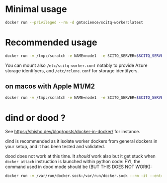 # Minimal usage

```bash
docker run --privileged --rm -d gmtscience/scitq-worker:latest
```

# Recommended usage

```bash
docker run -v /tmp:/scratch -e NAME=node1  -e SCITQ_SERVER=$SCITQ_SERVER --privileged -d gmtscience/scitq-worker:latest
```

You can mount also `/etc/scitq-worker.conf` notably to provide Azure storage identifyers, and `/etc/rclone.conf` for storage identifyers.

## on macos with Apple M1/M2

```bash
docker run -v /tmp:/scratch -e NAME=node1  -e SCITQ_SERVER=$SCITQ_SERVER --privileged -d gmtscience/scitq-worker:arm-latest
```

# dind or dood ?

See https://shisho.dev/blog/posts/docker-in-docker/ for instance.

dind is recommended as it isolate worker dockers from general dockers in your setup, and it has been tested and validated.

dood does not work at this time. It *should* work also but it get stuck when `docker attach` instruction is launched within python code: FYI, the command used in dood mode should be (BUT THIS DOES NOT WORK):

```bash
docker run -v /var/run/docker.sock:/var/run/docker.sock --rm -it --entrypoint 'scitq-worker' scitq-worker:1.0b19 host.docker.internal 1
```